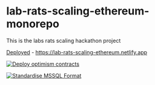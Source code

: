 # lab-rats-scaling-ethereum-monorepo

This is the labs rats scaling hackathon project

[Deployed](https://lab-rats-scaling-ethereum.netlify.app) - https://lab-rats-scaling-ethereum.netlify.app

[![Deploy optimism contracts](https://github.com/funfair-tech/lab-rats-scaling-ethereum-monorepo/actions/workflows/deploy-contracts.yml/badge.svg)](https://github.com/funfair-tech/lab-rats-scaling-ethereum-monorepo/actions/workflows/deploy-contracts.yml)

[![Standardise MSSQL Format](https://github.com/funfair-tech/lab-rats-scaling-ethereum-monorepo/actions/workflows/reformat-sql.yml/badge.svg)](https://github.com/funfair-tech/lab-rats-scaling-ethereum-monorepo/actions/workflows/reformat-sql.yml)
